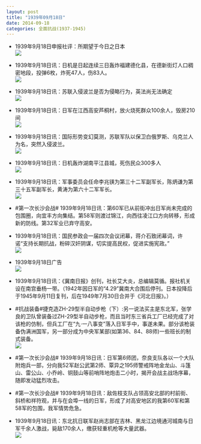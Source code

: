 ```yaml
---
layout: post
title: "1939年09月18日"
date: 2014-09-18
categories: 全面抗战(1937-1945)
---
```


<meta name="referrer" content="no-referrer" />

- 1939年9月18日申报社评：所期望于今日之日本 <br/><img src="https://ww2.sinaimg.cn/large/aca367d8jw1ekgzfrz6tzj20rx0yue4a.jpg" />

- 1939年9月18日讯：日机是日起连续三日轰炸福建德化县，在德新街灯人口稠密地段，投弹6枚，炸死47人，伤83人。 <br/><img src="https://ww3.sinaimg.cn/large/aca367d8jw1ekgz57eycoj20f40e9wgk.jpg" />

- 1939年9月18日讯：苏联入侵波兰是否为侵略行为，英法尚无法确定 <br/><img src="https://ww1.sinaimg.cn/large/aca367d8jw1ekgxpf04fhj208l0dmmz0.jpg" />

- 1939年9月18日讯：日军在江西高安芦桐村，放火烧死群众100余人，毁房210间 <br/><img src="https://ww2.sinaimg.cn/large/aca367d8jw1ekgxf3s19xj20gn0e0wgv.jpg" />

- 1939年9月18日讯：国际形势变幻莫测，苏联军队以保卫白俄罗斯、乌克兰人为名，突然入侵波兰。 <br/><img src="https://ww1.sinaimg.cn/large/aca367d8jw1ekgvzgftaxj20790h5myw.jpg" />

- 1939年9月18日讯：日机轰炸湖南平江县城，死伤民众300多人 <br/><img src="https://ww4.sinaimg.cn/large/aca367d8jw1ekgvpa21mjj20dr0dnq4r.jpg" />

- 1939年9月18日讯：军事委员会任命李兆锳为第三十二军副军长，陈炳谦为第三十五军副军长，黄涛为第六十二军军长。 <br/><img src="https://ww2.sinaimg.cn/large/aca367d8jw1ekgn0jycxhj208c0h90uy.jpg" />

- #第一次长沙会战# 1939年9月18日讯：第60军已从前街冲出日军尚未完成的包围圈，向宜丰方向集结。第58军则渡过锦江，向西往凌江口方向转移，形成新的防线。第32军业已弃守高安。 

- 1939年9月18日讯：国民参政会一届四次会议闭幕，蒋介石致闭幕词，许诺“支持长期抗战，粉碎汉奸阴谋，切实提高民权，促进实施宪政。” <br/><img src="https://ww4.sinaimg.cn/large/aca367d8jw1ekghte6pz5j20dv09k3yu.jpg" />

- 1939年9月18日广告 <br/><img src="https://ww4.sinaimg.cn/large/aca367d8jw1ekggdnptedj202p0k1mxj.jpg" />

- 1939年9月18日讯：《冀南日报》创刊，社长艾大炎，总编辑莫循。报社机关设在南宫垂杨一带。（1942年因日军的“4.29”冀南大合围后停刊。日本投降后于1945年9月11日复刊，后在1949年7月30日合并于《河北日报》。） 

- #抗战装备#捷克造ZH-29型半自动步枪（下）:另一说法买主是东北军，张学良的卫队曾装备过ZH-29型半自动步枪，而且当时东三省兵工厂已经完成了对该枪的仿制，但兵工厂在“九·一八事变”落入日军手中，事遂未果。部分该枪装备伪满洲国军，另一部分成为中央军某部(如第36、84、88师)一些班长的制式装备。 <br/><img src="https://ww3.sinaimg.cn/large/aca367d8jw1ekgeczl671j20fz0p4436.jpg" />

- #第一次长沙会战# 1939年9月18日讯：日军第6师团，奈良支队各以一个大队附炮兵一部，分向我52军赵公武第2师、覃异之195师警戒阵地金龙山、斗篷山、雷公山、小乔岭、铜鼓山等前哨阵地炮击二小时，揭开会战主战场序幕，随即发动猛烈攻击。 

- #第一次长沙会战# 1939年9月18日讯：敌佐枝支队占领高安北部的村前街、斜桥和祥符观，并与在会埠一线的日军，形成了对高安地区的我第60军和第58军的包围，我军情势危急。 

- 1939年9月18日讯：东北抗日联军赵尚志部在吉林、黑龙江边境通河城南与日军千余人激战，毙敌170余人，缴获轻重机枪等大量武器。 <br/><img src="https://ww4.sinaimg.cn/large/aca367d8jw1ekg95b8kt9j208c0bcdgz.jpg" />

